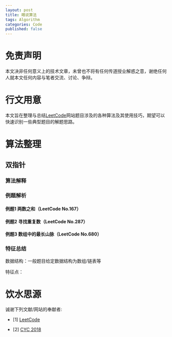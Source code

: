 ```yaml
---
layout: post
title: 瞎说算法
tags: Algorithm
categories: Code
published: false
---
```


# 免责声明

本文决非任何意义上的技术文章，未曾也不将有任何传道授业解惑之意，谢绝任何人就本文任何内容与笔者交流、讨论、争辩。

# 行文用意

本文旨在整理与总结[LeetCode](https://leetcode-cn.com/)网站题目涉及的各种算法及其使用技巧，期望可以快速识别一些典型题目的解题思路。

# 算法整理

## 双指针

### 算法解释

### 例题解析

#### 例题1 两数之和（LeetCode No.167）

#### 例题2 寻找重复数（LeetCode No.287）

#### 例题3 数组中的最长山脉（LeetCode No.680）

### 特征总结

数据结构：一般题目给定数据结构为数组/链表等

特征点：

# 饮水思源

诚谢下列文献/网站的奉献者:

* \[1\] [LeetCode](https://leetcode-cn.com/)

* \[2\] [CYC 2018](https://cyc2018.github.io/CS-Notes)


